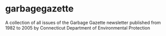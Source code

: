 # garbagegazette
A collection of all issues of the Garbage Gazette newsletter published from 1982 to 2005 by Connecticut Department of Environmental Protection
